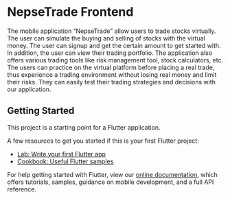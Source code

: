 # NepseTrade Frontend

The mobile application “NepseTrade” allow users to trade stocks virtually. The user can simulate the buying and selling of stocks with the virtual money. The user can signup and get the certain amount to get started with. In addition, the user can view their trading portfolio. The application also offers various trading tools like risk management tool, stock calculators, etc. The users can practice on the virtual platform before placing a real trade, thus experience a trading environment without losing real money and limit their risks. They can easily test their trading strategies and decisions with our application.

## Getting Started

This project is a starting point for a Flutter application.

A few resources to get you started if this is your first Flutter project:

- [Lab: Write your first Flutter app](https://flutter.dev/docs/get-started/codelab)
- [Cookbook: Useful Flutter samples](https://flutter.dev/docs/cookbook)

For help getting started with Flutter, view our
[online documentation](https://flutter.dev/docs), which offers tutorials,
samples, guidance on mobile development, and a full API reference.
